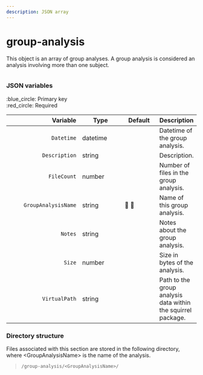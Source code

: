 ```yaml
---
description: JSON array
---
```


# group-analysis

This object is an array of group analyses. A group analysis is considered an analysis involving more than one subject.

<figure><img src="https://mermaid.ink/img/pako:eNqVlFFvgjAQx78KqTGBBBazuBeW-LS9LMuWzLeFl5Me0gmUtGWTGL_7WqBV0Af1wd6__f253l3gQFJOkcRkK6DOvfevpPL0T3Cu_Lf150cXBVG0oqDAN3_B8wnR-zWkO9iiP6zTU1ZjwSqUvosmBO5rFKzESkn_LJ5QJnFEWaoYr0C0_kQHPdztRqut4E0NFRStZNLvlGelfe6Aymbzg6lObQN7brVhVEOZrmBYrxB8I1H8grmM9M_FFZZVSh_rEjt4pBzdJzKpdTtM5m65PHY1Tqubz3tL9GAGJKCUGSvMjExooUvUNMWAcjTo-fxsLgY7yR4-aa_bCKzPzby7xyB6j1UThy3EGGzcG6waGVwJqi3Qc9c3TBHPsiwLdbcE32FEQeYgBLTx49g0ynKPcdKFe6yjVtxinNjdRG_x9p7RO-Fs-LRYhL0xni2XyyGO_hhVebys9yQkJYoSGNWfiIN5YEJUjiUmJNYhxQyaQiUkqY4abWo9AnylTHFB4gwKiSGBRvF1W6UkVqJBC70w0F-c0lH6bt-cW338B1iulI0?type=png" alt=""><figcaption></figcaption></figure>

### JSON variables

:blue\_circle: Primary key\
:red\_circle: Required

<table data-full-width="true"><thead><tr><th width="221.33333333333331" align="right">Variable</th><th width="132">Type</th><th width="98">Default</th><th>Description</th></tr></thead><tbody><tr><td align="right"><code>Datetime</code></td><td>datetime</td><td></td><td>Datetime of the group analysis.</td></tr><tr><td align="right"><code>Description</code></td><td>string</td><td></td><td>Description.</td></tr><tr><td align="right"><code>FileCount</code></td><td>number</td><td></td><td>Number of files in the group analysis.</td></tr><tr><td align="right"><code>GroupAnalysisName</code></td><td>string</td><td><span data-gb-custom-inline data-tag="emoji" data-code="1f534">🔴</span> <span data-gb-custom-inline data-tag="emoji" data-code="1f535">🔵</span></td><td>Name of this group analysis.</td></tr><tr><td align="right"><code>Notes</code></td><td>string</td><td></td><td>Notes about the group analysis.</td></tr><tr><td align="right"><code>Size</code></td><td>number</td><td></td><td>Size in bytes of the analysis.</td></tr><tr><td align="right"><code>VirtualPath</code></td><td>string</td><td></td><td>Path to the group analysis data within the squirrel package.</td></tr></tbody></table>

### Directory structure

Files associated with this section are stored in the following directory, where \<GroupAnalysisName> is the name of the analysis.

> `/group-analysis/<GroupAnalysisName>/`
